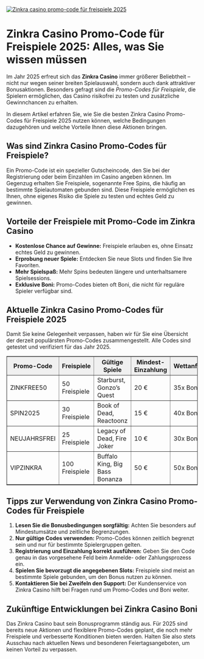 [![Zinkra casino promo-code für freispiele 2025](https://123-caf.pages.dev/gitsignup.png)](https://vrmoo.ru/Bt82HjjY)

<h1>Zinkra Casino Promo-Code für Freispiele 2025: Alles, was Sie wissen müssen</h1> <p>Im Jahr 2025 erfreut sich das <strong>Zinkra Casino</strong> immer größerer Beliebtheit – nicht nur wegen seiner breiten Spielauswahl, sondern auch dank attraktiver Bonusaktionen. Besonders gefragt sind die <em>Promo-Codes für Freispiele</em>, die Spielern ermöglichen, das Casino risikofrei zu testen und zusätzliche Gewinnchancen zu erhalten.</p> <p>In diesem Artikel erfahren Sie, wie Sie die besten Zinkra Casino Promo-Codes für Freispiele 2025 nutzen können, welche Bedingungen dazugehören und welche Vorteile Ihnen diese Aktionen bringen.</p>  <h2>Was sind Zinkra Casino Promo-Codes für Freispiele?</h2> <p>Ein Promo-Code ist ein spezieller Gutscheincode, den Sie bei der Registrierung oder beim Einzahlen im Casino angeben können. Im Gegenzug erhalten Sie Freispiele, sogenannte Free Spins, die häufig an bestimmte Spielautomaten gebunden sind. Diese Freispiele ermöglichen es Ihnen, ohne eigenes Risiko die Spiele zu testen und echtes Geld zu gewinnen.</p>  <h2>Vorteile der Freispiele mit Promo-Code im Zinkra Casino</h2> <ul>   <li><strong>Kostenlose Chance auf Gewinne:</strong> Freispiele erlauben es, ohne Einsatz echtes Geld zu gewinnen.</li>   <li><strong>Erprobung neuer Spiele:</strong> Entdecken Sie neue Slots und finden Sie Ihre Favoriten.</li>   <li><strong>Mehr Spielspaß:</strong> Mehr Spins bedeuten längere und unterhaltsamere Spielsessions.</li>   <li><strong>Exklusive Boni:</strong> Promo-Codes bieten oft Boni, die nicht für reguläre Spieler verfügbar sind.</li> </ul>  <h2>Aktuelle Zinkra Casino Promo-Codes für Freispiele 2025</h2> <p>Damit Sie keine Gelegenheit verpassen, haben wir für Sie eine Übersicht der derzeit populärsten Promo-Codes zusammengestellt. Alle Codes sind getestet und verifiziert für das Jahr 2025.</p>  <table border="1" cellpadding="8" cellspacing="0" style="border-collapse: collapse; width: 100%; max-width: 700px;">   <thead style="background-color: #f0f0f0;">     <tr>       <th>Promo-Code</th>       <th>Freispiele</th>       <th>Gültige Spiele</th>       <th>Mindest-Einzahlung</th>       <th>Wettanforderungen</th>     </tr>   </thead>   <tbody>     <tr>       <td>ZINKFREE50</td>       <td>50 Freispiele</td>       <td>Starburst, Gonzo’s Quest</td>       <td>20 €</td>       <td>35x Bonusbetrag</td>     </tr>     <tr>       <td>SPIN2025</td>       <td>30 Freispiele</td>       <td>Book of Dead, Reactoonz</td>       <td>15 €</td>       <td>40x Bonusbetrag</td>     </tr>     <tr>       <td>NEUJAHRSFREI</td>       <td>25 Freispiele</td>       <td>Legacy of Dead, Fire Joker</td>       <td>10 €</td>       <td>30x Bonusbetrag</td>     </tr>     <tr>       <td>VIPZINKRA</td>       <td>100 Freispiele</td>       <td>Buffalo King, Big Bass Bonanza</td>       <td>50 €</td>       <td>50x Bonusbetrag</td>     </tr>   </tbody> </table>  <h2>Tipps zur Verwendung von Zinkra Casino Promo-Codes für Freispiele</h2> <ol>   <li><strong>Lesen Sie die Bonusbedingungen sorgfältig:</strong> Achten Sie besonders auf Mindestumsätze und zeitliche Begrenzungen.</li>   <li><strong>Nur gültige Codes verwenden:</strong> Promo-Codes können zeitlich begrenzt sein und nur für bestimmte Spielergruppen gelten.</li>   <li><strong>Registrierung und Einzahlung korrekt ausführen:</strong> Geben Sie den Code genau in das vorgesehene Feld beim Anmelde- oder Zahlungsprozess ein.</li>   <li><strong>Spielen Sie bevorzugt die angegebenen Slots:</strong> Freispiele sind meist an bestimmte Spiele gebunden, um den Bonus nutzen zu können.</li>   <li><strong>Kontaktieren Sie bei Zweifeln den Support:</strong> Der Kundenservice von Zinkra Casino hilft bei Fragen rund um Promo-Codes und Boni weiter.</li> </ol>  <h2>Zukünftige Entwicklungen bei Zinkra Casino Boni</h2> <p>Das Zinkra Casino baut sein Bonusprogramm ständig aus. Für 2025 sind bereits neue Aktionen und flexiblere Promo-Codes geplant, die noch mehr Freispiele und verbesserte Konditionen bieten werden. Halten Sie also stets Ausschau nach aktuellen News und besonderen Feiertagsangeboten, um keinen Vorteil zu verpassen.</p>